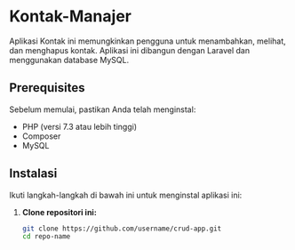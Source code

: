 # Kontak-Manajer

Aplikasi Kontak ini memungkinkan pengguna untuk menambahkan, melihat, dan menghapus kontak. Aplikasi ini dibangun dengan Laravel dan menggunakan database MySQL.

## Prerequisites

Sebelum memulai, pastikan Anda telah menginstal:

-   PHP (versi 7.3 atau lebih tinggi)
-   Composer
-   MySQL

## Instalasi

Ikuti langkah-langkah di bawah ini untuk menginstal aplikasi ini:

1. **Clone repositori ini:**

    ```bash
    git clone https://github.com/username/crud-app.git
    cd repo-name
    ```
